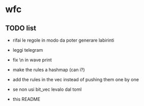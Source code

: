 # wfc

## TODO list

- rifai le regole in modo da poter generare labirinti

- leggi telegram

- fix \n in wave print

- make the rules a hashmap (can i?)
- add the rules in the vec instead of pushing them one by one

- se non usi bit_vec levalo dal toml

- this README
